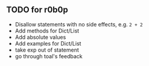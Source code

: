 ## TODO for r0b0p

- Disallow statements with no side effects, e.g. `2 + 2`
- Add methods for Dict/List
- Add absolute values
- Add examples for Dict/List
- take exp out of statement
- go through toal's feedback
